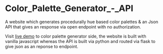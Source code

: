 # Color_Palette_Generator_-_API
 A website which generates procedurally hue based color palettes & an Json API that gives an response via open endpoint with no authorization.
 
 Visit <a href="gautampatil.pythonanywhere.com/palette-generator">live demo</a> to color palette generator side, the website is built with vanilla javascript whereas the API is built via python and routed via flask to give json as an reponse to endpoint.
 
 
